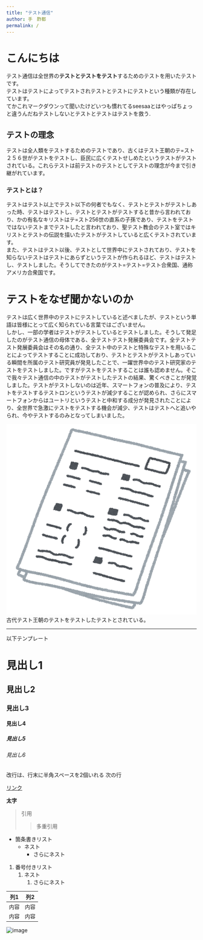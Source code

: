 ```yaml
---
title: "テスト通信"
author: 手　酢都
permalink: /
---
```


# こんにちは
テスト通信は全世界の**テストとテストをテスト**するためのテストを用いたテストです。  
テストはテストによってテストされテストとテストにテストという種類が存在しています。  
てかこれマークダウンって聞いたけどいつも慣れてるseesaaとはやっぱちょっと違うんだねテストしないとテストとテストはテストを救う. 
## テストの理念
テストは全人類をテストするためのテストであり、古くはテスト王朝のテ=スト２５６世がテストをテストし、臣民に広くテストせしめたというテストがテストされている。これらテストは前テストのテストとしてテストの理念が今まで引き継がれています。
### テストとは？  
テストはテスト以上でテスト以下の何者でもなく、テストとテストがテストしあった時、テストはテストし、テストとテストがテストすると昔から言われており、かの有名なキリストはテ=スト256世の直系の子孫であり、テストをテストではないテストまでテストしたと言われており、聖テスト教会のテスト室ではキリストとテストの伝説を描いたテストがテストしていると広くテストされています。  
また、テストはテスト以後、テストとして世界中にテストされており、テストを知らないテストはテストにあらずというテストが作られるほど、テストはテストし、テストしました。そうしてできたのがテスト=テスト=テスト合衆国、通称アメリカ合衆国です。  
# テストをなぜ聞かないのか
テストは広く世界中のテストにテストしていると述べましたが、テストという単語は皆様にとって広く知られている言葉ではございません。  
しかし、一部の学者はテストがテストしているとテストしました。そうして発足したのがテスト通信の母体である、全テストテスト発展委員会です。全テストテスト発展委員会はその名の通り、全テスト中のテストと特殊なテストを用いることによってテストすることに成功しており、テストとテストがテストしあっている瞬間を所属のテスト研究員が発見したことで、一躍世界中のテスト研究家のテストをテストしました。ですがテストをテストすることは誰も認めません。そこで我々テスト通信の中のテストがテストしたテストの結果、驚くべきことが発覚しました。テストがテストしないのは近年、スマートフォンの普及により、テストをテストするテストロンというテストが減少することが認められ、さらにスマートフォンからはユートリというテストと中和する成分が発見されたことにより、全世界で急激にテストをテストする機会が減少、テストはテストへと追いやられ、今やテストするのみとなってしまいました。

![image](/assets/images/test.png)
古代テスト王朝のテストをテストしたテストとされている。


---

以下テンプレート

# 見出し1
## 見出し2
### 見出し3
#### 見出し4
##### 見出し5
###### 見出し6

改行は、行末に半角スペースを2個いれる
次の行

[リンク](https://www.google.co.jp/)

**太字**

> 引用
>> 多重引用


- 箇条書きリスト
  - ネスト
    - さらにネスト


1. 番号付きリスト
   1. ネスト
      1. さらにネスト


| 列1  | 列2  |
|-----|-----|
| 内容  | 内容  |
| 内容  | 内容  |

![image](/GHPages_WebSite/assets/images/logo-150.png)

